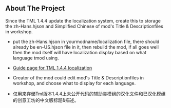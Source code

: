 ## About The Project

Since the TML 1.4.4 update the localization system, create this to storage the zh-Hans.hjson and Simplified Chinese of mod's Title & Descriptionfiles in workshop.

* put the zh-Hans.hjson in yourmodname/localization file, there should already be en-US.hjson file in it,
then rebuild the mod, if all goes well then the mod itself will have localization display based on what language tmod using.
* [Guide page for TML 1.4.4 localization](https://github.com/tModLoader/tModLoader/wiki/Localization) 
* Creator of the mod could edit mod's Title & Descriptionfiles in workshop, and choose what to display for each language. 

* 仅用来存储Tml版本1.4.4上未公开代码的辅助类模组的汉化文件和已汉化模组的创意工坊的中文版标题&描述。
